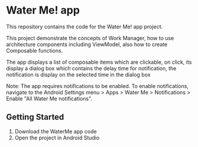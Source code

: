 Water Me! app
=======================================

This repository contains the code for the Water Me! app project.

This project demonstrate the concepts of Work Manager, how to use architecture components
including ViewModel, also how to create Composable functions.

The app displays a list of composable items which are clickable, on click, its display a dialog
box which contains the delay time for notification, the notification is display on the selected
time in the dialog box

Note: The app requires notifications to be enabled. 
To enable notifications, navigate to the Android Settings menu > Apps > Water Me > Notifications > Enable "All Water Me notifications".


Getting Started
---------------

1. Download the WaterMe app code
2. Open the project in Android Studio
